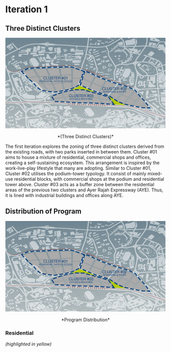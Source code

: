 
# Iteration 1

## Three Distinct Clusters 

![](imgs/01-1.jpg)
<p align="center"> 
*(Three Distinct Clusters)* 
  
The first iteration explores the zoning of three distinct clusters derived from the existing roads, with two parks inserted in between them. Cluster #01 aims to house a mixture of residential, commercial shops and offices, creating a self-sustaining ecosystem. This arrangement is inspired by the work-live-play lifestyle that many are adopting. Similar to Cluster #01, Cluster #02 utilises the podium-tower typology. It consist of mainly mixed-use residential blocks, with commercial shops at the podium and residential tower above. Cluster #03 acts as a buffer zone between the residential areas of the previous two clusters and Ayer Rajah Expressway (AYE). Thus, it is lined with industrial buildings and offices along AYE.

## Distribution of Program

![](imgs/01-1.jpg)
<p align="center"> *Program Distribution*

### Residential
*(highlighted in yellow)*
